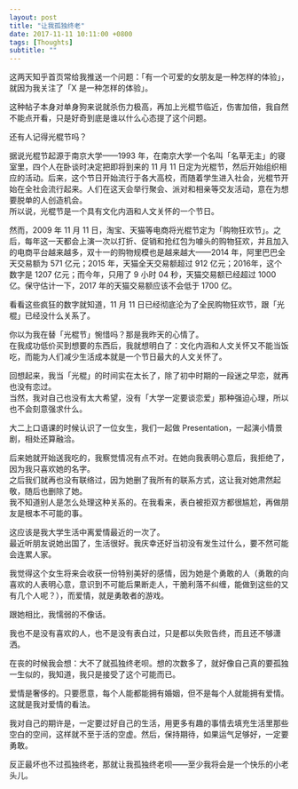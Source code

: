 ```yaml
---
layout: post
title: "让我孤独终老"
date: 2017-11-11 10:11:00 +0800
tags: [Thoughts]
subtitle: ""
---
```

这两天知乎首页常给我推送一个问题：「有一个可爱的女朋友是一种怎样的体验」，就因为我关注了「X 是一种怎样的体验」。

这种帖子本身对单身狗来说就杀伤力极高，再加上光棍节临近，伤害加倍，我自然不能点开看，只是好奇到底是谁以什么心态提了这个问题。   

还有人记得光棍节吗？

据说光棍节起源于南京大学——1993 年，在南京大学一个名叫「名草无主」的寝室里，四个人在卧谈时决定把即将到来的 11 月 11 日定为光棍节，然后开始组织相应的活动。后来，这个节日开始流行于各大高校，而随着学生进入社会，光棍节开始在全社会流行起来。人们在这天会举行聚会、派对和相亲等交友活动，意在为想要脱单的人创造机会。  
所以说，光棍节是一个具有文化内涵和人文关怀的一个节日。

然而，2009 年 11 月 11 日，淘宝、天猫等电商将光棍节定为「购物狂欢节」。之后，每年这一天都会上演一次以打折、促销和抢红包为噱头的购物狂欢，并且加入的电商平台越来越多，双十一的购物规模也是越来越大——2014 年，阿里巴巴全天交易额为 571 亿元；2015 年，天猫全天交易额超过 912 亿元；2016年，这个数字是 1207 亿元；而今年，只用了 9 小时 04 秒，天猫交易额已经超过 1000 亿。保守估计一下，2017 年的天猫交易额应该不会低于 1700 亿。

看看这些疯狂的数字就知道，11 月 11 日已经彻底沦为了全民购物狂欢节，跟「光棍」已经没什么关系了。

你以为我在替「光棍节」惋惜吗？那是我昨天的心情了。   
在我成功低价买到想要的东西后，我就想明白了：文化内涵和人文关怀又不能当饭吃，而能为人们减少生活成本就是一个节日最大的人文关怀了。
     
     
回想起来，我当「光棍」的时间实在太长了，除了初中时期的一段迷之早恋，就再也没有恋过。  
当然，我对自己也没有太大希望，没有「大学一定要谈恋爱」那种强迫心理，所以也不会刻意强求什么。 

大二上口语课的时候认识了一位女生，我们一起做 Presentation，一起演小情景剧，相处还算融洽。

后来她就开始送我吃的，我察觉情况有点不对。在她向我表明心意后，我拒绝了，因为我只喜欢她的名字。        
之后我们就再也没有联络过，因为她删了我所有的联系方式，这让我对她肃然起敬，随后也删除了她。      
我不知道别人是怎么处理这种关系的。在我看来，表白被拒双方都很尴尬，再做朋友是根本不可能的事。 

这应该是我大学生活中离爱情最近的一次了。   
最近听朋友说她出国了，生活很好。我庆幸还好当初没有发生过什么，要不然可能会连累人家。   

我觉得这个女生将来会收获一份特别美好的感情，因为她是个勇敢的人（勇敢的向喜欢的人表明心意，意识到不可能后果断走人，干脆利落不纠缠，能做到这些的又有几个人呢？），而爱情，就是勇敢者的游戏。  

跟她相比，我懦弱的不像话。

我也不是没有喜欢的人，也不是没有表白过，只是都以失败告终，而且还不够潇洒。    

在丧的时候我会想：大不了就孤独终老呗。想的次数多了，就好像自己真的要孤独一生似的，我知道，我只是接受了这个可能而已。   

爱情是奢侈的。只要愿意，每个人能都能拥有婚姻，但不是每个人就能拥有爱情。这就是我对爱情的看法。  

我对自己的期许是，一定要过好自己的生活，用更多有趣的事情去填充生活里那些空白的空间，这样就不至于活的空虚。然后，保持期待，如果运气足够好，一定要勇敢。   

反正最坏也不过孤独终老，那就让我孤独终老呗——至少我将会是一个快乐的小老头儿。